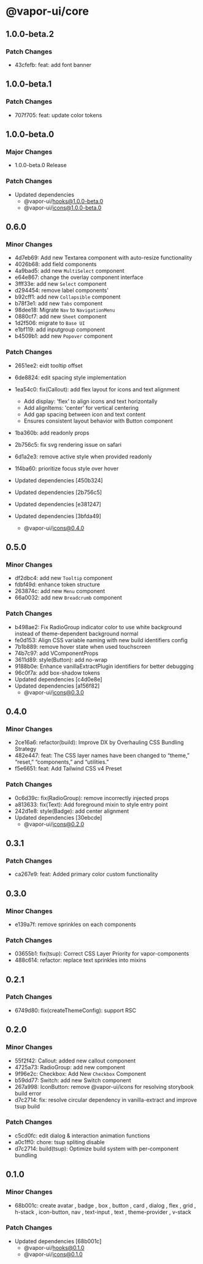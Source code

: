 # @vapor-ui/core

## 1.0.0-beta.2

### Patch Changes

- 43cfefb: feat: add font banner

## 1.0.0-beta.1

### Patch Changes

- 707f705: feat: update color tokens

## 1.0.0-beta.0

### Major Changes

- 1.0.0-beta.0 Release

### Patch Changes

- Updated dependencies
    - @vapor-ui/hooks@1.0.0-beta.0
    - @vapor-ui/icons@1.0.0-beta.0

## 0.6.0

### Minor Changes

- 4d7eb69: Add new Textarea component with auto-resize functionality
- 4026b68: add field components
- 4a9bad5: add new `MultiSelect` component
- e64e867: change the overlay component interface
- 3fff33e: add new `Select` component
- d294454: remove label components'
- b92cff1: add new `Collapsible` component
- b78f3e1: add new `Tabs` component
- 98dee18: Migrate `Nav` to `NavigationMenu`
- 0880cf7: add new `Sheet` component
- 1d2f506: migrate to `Base UI`
- e1bf119: add inputgroup component
- b4509b1: add new `Popover` component

### Patch Changes

- 2651ee2: eidt tooltip offset
- 6de8824: edit spacing style implementation
- 1ea54c0: fix(Callout): add flex layout for icons and text alignment
    - Add display: 'flex' to align icons and text horizontally
    - Add alignItems: 'center' for vertical centering
    - Add gap spacing between icon and text content
    - Ensures consistent layout behavior with Button component

- 1ba360b: add readonly props
- 2b756c5: fix svg rendering issue on safari
- 6d1a2e3: remove active style when provided readonly
- 1f4ba60: prioritize focus style over hover
- Updated dependencies [450b324]
- Updated dependencies [2b756c5]
- Updated dependencies [e381247]
- Updated dependencies [3bfda49]
    - @vapor-ui/icons@0.4.0

## 0.5.0

### Minor Changes

- df2dbc4: add new `Tooltip` component
- fdbf49d: enhance token structure
- 263874c: add new `Menu` component
- 66a0032: add new `Breadcrumb` component

### Patch Changes

- b498ae2: Fix RadioGroup indicator color to use white background instead of theme-dependent background normal
- fe0d153: Align CSS variable naming with new build identifiers config
- 7b1b889: remove hover state when used touchscreen
- 74b7c97: add VComponentProps
- 3611d89: style(Button): add no-wrap
- 9188b0e: Enhance vanillaExtractPlugin identifiers for better debugging
- 96c0f7a: add box-shadow tokens
- Updated dependencies [c4d0e8e]
- Updated dependencies [a156f82]
    - @vapor-ui/icons@0.3.0

## 0.4.0

### Minor Changes

- 2ce16a6: refactor(build): Improve DX by Overhauling CSS Bundling Strategy
- 482e447: feat: The CSS layer names have been changed to “theme,” “reset,” “components,” and “utilities.”
- f5e6651: feat: Add Tailwind CSS v4 Preset

### Patch Changes

- 0c6d39c: fix(RadioGroup): remove incorrectly injected props
- a813633: fix(Text): Add foreground mixin to style entry point
- 242d1e8: style(Badge): add center alignment
- Updated dependencies [30ebcde]
    - @vapor-ui/icons@0.2.0

## 0.3.1

### Patch Changes

- ca267e9: feat: Added primary color custom functionality

## 0.3.0

### Minor Changes

- e139a7f: remove sprinkles on each components

### Patch Changes

- 03655b1: fix(tsup): Correct CSS Layer Priority for vapor-components
- 488c614: refactor: replace text sprinkles into mixins

## 0.2.1

### Patch Changes

- 6749d80: fix(createThemeConfig): support RSC

## 0.2.0

### Minor Changes

- 55f2f42: Callout: added new callout component
- 4725a73: RadioGroup: add new component
- 9f96e2c: Checkbox: Add New `Checkbox` Component
- b59dd77: Switch: add new Switch component
- 267a998: IconButton: remove @vapor-ui/icons for resolving storybook build error
- d7c2714: fix: resolve circular dependency in vanilla-extract and improve tsup build

### Patch Changes

- c5cd0fc: edit dialog & interaction animation functions
- a0c1ff0: chore: tsup spliting disable
- d7c2714: build(tsup): Optimize build system with per-component bundling

## 0.1.0

### Minor Changes

- 68b001c: create avatar , badge , box , button , card , dialog , flex , grid , h-stack , icon-button, nav , text-input , text , theme-provider , v-stack

### Patch Changes

- Updated dependencies [68b001c]
    - @vapor-ui/hooks@0.1.0
    - @vapor-ui/icons@0.1.0
